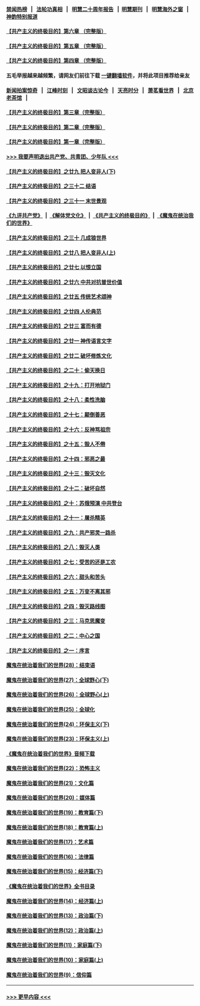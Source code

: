 #### [禁闻热榜](热点新闻.md?=0)  &nbsp;&nbsp;|&nbsp;&nbsp; [法轮功真相](https://github.com/gfw-breaker/truth/blob/master/README.md?=0) &nbsp;&nbsp;|&nbsp;&nbsp; [明慧二十周年报告](https://github.com/gfw-breaker/mh-reports/blob/master/README.md?=0) &nbsp;&nbsp;|&nbsp;&nbsp;[明慧期刊](https://github.com/gfw-breaker/mh-qikan) &nbsp;&nbsp;|&nbsp;&nbsp; [明慧海外之窗](https://github.com/gfw-breaker/mh-news/blob/master/README.md?=0) &nbsp;&nbsp;|&nbsp;&nbsp; [神韵特别报道](https://github.com/gfw-breaker/mh-news/blob/master/shenyun.md?=0)
#### [【共产主义的终极目的】第六章 （完整版）](../pages/nsc422/n11428913.md?t=03111702) 
#### [【共产主义的终极目的】第五章 （完整版）](../pages/nsc422/n11428912.md?t=03111702) 
#### [【共产主义的终极目的】第四章 （完整版）](../pages/nsc422/n11428907.md?t=03111702) 
#### 五毛举报越来越频繁，请网友们前往下载 [一键翻墙软件](https://github.com/gfw-breaker/ssr-accounts)，并将此项目推荐给亲友
#### [新闻拍案惊奇](https://github.com/gfw-breaker/banned-news/blob/master/pages/link4.md) &nbsp;&nbsp;|&nbsp;&nbsp; [江峰时刻](https://github.com/gfw-breaker/banned-news/blob/master/pages/link4.md) &nbsp;&nbsp;|&nbsp;&nbsp; [文昭谈古论今](https://github.com/gfw-breaker/banned-news/blob/master/pages/link4.md) &nbsp;&nbsp;|&nbsp;&nbsp; [天亮时分](https://github.com/gfw-breaker/banned-news/blob/master/pages/link4.md) &nbsp;&nbsp;|&nbsp;&nbsp; [萧茗看世界](https://github.com/gfw-breaker/banned-news/blob/master/pages/link4.md) &nbsp;&nbsp;|&nbsp;&nbsp; [北京老茶馆](https://github.com/gfw-breaker/banned-news/blob/master/pages/link4.md) &nbsp;&nbsp;|&nbsp;&nbsp; 
#### [【共产主义的终极目的】第三章（完整版）](../pages/nsc422/n11428848.md?t=03111702) 
#### [【共产主义的终极目的】第二章（完整版）](../pages/nsc422/n11428831.md?t=03111702) 
#### [【共产主义的终极目的】第一章（完整版）](../pages/nsc422/n11417651.md?t=03111702) 
#### [>>> 我要声明退出共产党、共青团、少年队 <<<](https://github.com/begood0513/goodnews/blob/master/quit/letter.md) 
#### [【共产主义的终极目的】之廿九 把人变非人(下)](../pages/nsc422/n11344140.md?t=03111702) 
#### [【共产主义的终极目的】之三十二 结语](../pages/nsc422/n11360535.md?t=03111702) 
#### [【共产主义的终极目的】之三十一 末世景观](../pages/nsc422/n11351129.md?t=03111702) 
#### [《九评共产党》](https://github.com/begood0513/9ping.md/blob/master/README.md) &nbsp;|&nbsp; [《解体党文化》](../../../../jtdwh.md/blob/master/README.md)  &nbsp;|&nbsp; [《共产主义的终极目的》](../../../../gczydzjmd.md/blob/master/README.md) &nbsp;|&nbsp; [《魔鬼在统治我们的世界》](../../../../mgztzwmdsj.md/blob/master/README.md) 
#### [【共产主义的终极目的】之三十 几成狼世界](../pages/nsc422/n11348280.md?t=03111702) 
#### [【共产主义的终极目的】之廿八 把人变非人(上)](../pages/nsc422/n11340492.md?t=03111702) 
#### [【共产主义的终极目的】之廿七 以恨立国](../pages/nsc422/n11336944.md?t=03111702) 
#### [【共产主义的终极目的】之廿六 中共对抗普世价值](../pages/nsc422/n11324785.md?t=03111702) 
#### [【共产主义的终极目的】之廿五 传统艺术颂神](../pages/nsc422/n11296396.md?t=03111702) 
#### [【共产主义的终极目的】之廿四 人伦典范](../pages/nsc422/n11296397.md?t=03111702) 
#### [【共产主义的终极目的】之廿三 富而有德](../pages/nsc422/n11283598.md?t=03111702) 
#### [【共产主义的终极目的】之廿一 神传语言文字](../pages/nsc422/n11263265.md?t=03111702) 
#### [【共产主义的终极目的】之廿二 破坏修炼文化](../pages/nsc422/n11245728.md?t=03111702) 
#### [【共产主义的终极目的】之二十：偷天换日](../pages/nsc422/n11238846.md?t=03111702) 
#### [【共产主义的终极目的】之十九：打开地狱门](../pages/nsc422/n11206376.md?t=03111702) 
#### [【共产主义的终极目的】之十八：柔性洗脑](../pages/nsc422/n11199994.md?t=03111702) 
#### [【共产主义的终极目的】之十七：颠倒善恶](../pages/nsc422/n11179782.md?t=03111702) 
#### [【共产主义的终极目的】之十六：反神骂祖宗](../pages/nsc422/n11166798.md?t=03111702) 
#### [【共产主义的终极目的】之十五：毁人不倦](../pages/nsc422/n11166792.md?t=03111702) 
#### [【共产主义的终极目的】之十四：邪恶之最](../pages/nsc422/n11150249.md?t=03111702) 
#### [【共产主义的终极目的】之十三：毁灭文化](../pages/nsc422/n11135227.md?t=03111702) 
#### [【共产主义的终极目的】之十二：破坏自然](../pages/nsc422/n11135214.md?t=03111702) 
#### [【共产主义的终极目的】之十：苏俄预演 中共登台](../pages/nsc422/n11118424.md?t=03111702) 
#### [【共产主义的终极目的】之十一：屠杀精英](../pages/nsc422/n11118442.md?t=03111702) 
#### [【共产主义的终极目的】之九：共产邪灵一路杀](../pages/nsc422/n11114139.md?t=03111702) 
#### [【共产主义的终极目的】之八：毁灭人类](../pages/nsc422/n11108503.md?t=03111702) 
#### [【共产主义的终极目的】之七：受苦的还是工农](../pages/nsc422/n11101809.md?t=03111702) 
#### [【共产主义的终极目的】之六：甜头和苦头](../pages/nsc422/n11096971.md?t=03111702) 
#### [【共产主义的终极目的】之五：万变不离其邪](../pages/nsc422/n11091285.md?t=03111702) 
#### [【共产主义的终极目的】之四：毁灭路线图](../pages/nsc422/n11086284.md?t=03111702) 
#### [【共产主义的终极目的】之三：马克思魔变](../pages/nsc422/n11061941.md?t=03111702) 
#### [【共产主义的终极目的】之二：中心之国](../pages/nsc422/n11047728.md?t=03111702) 
#### [【共产主义的终极目的】之一：序言](../pages/nsc422/n11086077.md?t=03111702) 
#### [魔鬼在统治着我们的世界(28)：结束语](../pages/nsc422/n10936246.md?t=03111702) 
#### [魔鬼在统治着我们的世界(27)：全球野心(下)](../pages/nsc422/n10928319.md?t=03111702) 
#### [魔鬼在统治着我们的世界(26)：全球野心(上)](../pages/nsc422/n10900318.md?t=03111702) 
#### [魔鬼在统治着我们的世界(25)：全球化](../pages/nsc422/n10788205.md?t=03111702) 
#### [魔鬼在统治着我们的世界(24)：环保主义(下)](../pages/nsc422/n10695307.md?t=03111702) 
#### [魔鬼在统治着我们的世界(23)：环保主义(上)](../pages/nsc422/n10688613.md?t=03111702) 
#### [《魔鬼在统治着我们的世界》音频下载](../pages/nsc422/n10635553.md?t=03111702) 
#### [魔鬼在统治着我们的世界(22)：恐怖主义](../pages/nsc422/n10614727.md?t=03111702) 
#### [魔鬼在统治着我们的世界(21)：文化篇](../pages/nsc422/n10597706.md?t=03111702) 
#### [魔鬼在统治着我们的世界(20)：媒体篇](../pages/nsc422/n10586579.md?t=03111702) 
#### [魔鬼在统治着我们的世界(19)：教育篇(下)](../pages/nsc422/n10564808.md?t=03111702) 
#### [魔鬼在统治着我们的世界(18)：教育篇(上)](../pages/nsc422/n10526970.md?t=03111702) 
#### [魔鬼在统治着我们的世界(17)：艺术篇](../pages/nsc422/n10499093.md?t=03111702) 
#### [魔鬼在统治着我们的世界(16)：法律篇](../pages/nsc422/n10485969.md?t=03111702) 
#### [魔鬼在统治着我们的世界(15)：经济篇(下)](../pages/nsc422/n10469975.md?t=03111702) 
#### [《魔鬼在统治着我们的世界》全书目录](../pages/nsc422/n10464261.md?t=03111702) 
#### [魔鬼在统治着我们的世界(14)：经济篇(上)](../pages/nsc422/n10457370.md?t=03111702) 
#### [魔鬼在统治着我们的世界(13)：政治篇(下)](../pages/nsc422/n10448270.md?t=03111702) 
#### [魔鬼在统治着我们的世界(12)：政治篇(上)](../pages/nsc422/n10444576.md?t=03111702) 
#### [魔鬼在统治着我们的世界(11)：家庭篇(下)](../pages/nsc422/n10440961.md?t=03111702) 
#### [魔鬼在统治着我们的世界(10)：家庭篇(上)](../pages/nsc422/n10435448.md?t=03111702) 
#### [魔鬼在统治着我们的世界(9)：信仰篇](../pages/nsc422/n10432159.md?t=03111702) 

----
#### [ >>> 更早内容 <<< ](../indexes/nsc422-earlier.md)
